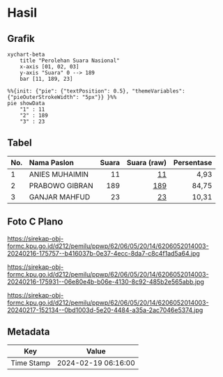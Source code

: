 # Hasil

## Grafik

```mermaid
xychart-beta
    title "Perolehan Suara Nasional"
    x-axis [01, 02, 03]
    y-axis "Suara" 0 --> 189
    bar [11, 189, 23]
```

```mermaid
%%{init: {"pie": {"textPosition": 0.5}, "themeVariables": {"pieOuterStrokeWidth": "5px"}} }%%
pie showData
    "1" : 11
    "2" : 189
    "3" : 23
```

## Tabel

| No. | Nama Paslon    | Suara | Suara (raw) | Persentase |
|:--- |:-------------- | -----:| -----------:| ----------:|
| 1   | ANIES MUHAIMIN | 11    | [11][p-1]   | 4,93       |
| 2   | PRABOWO GIBRAN | 189   | [189][p-2]  | 84,75      |
| 3   | GANJAR MAHFUD  | 23    | [23][p-3]   | 10,31      |


[p-1]: https://github.com/gigit-pemilu/pemilu-2024/blob/main/pilpres/hitung-suara/sub/62-kalimantan-tengah/sub/06-katingan/sub/05-katingan-tengah/sub/2014-tumbang-marak/sub/003-tps/sub/paslon-1.txt
[p-2]: https://github.com/gigit-pemilu/pemilu-2024/blob/main/pilpres/hitung-suara/sub/62-kalimantan-tengah/sub/06-katingan/sub/05-katingan-tengah/sub/2014-tumbang-marak/sub/003-tps/sub/paslon-2.txt
[p-3]: https://github.com/gigit-pemilu/pemilu-2024/blob/main/pilpres/hitung-suara/sub/62-kalimantan-tengah/sub/06-katingan/sub/05-katingan-tengah/sub/2014-tumbang-marak/sub/003-tps/sub/paslon-3.txt

## Foto C Plano

https://sirekap-obj-formc.kpu.go.id/d212/pemilu/ppwp/62/06/05/20/14/6206052014003-20240216-175757--b416037b-0e37-4ecc-8da7-c8c4f1ad5a64.jpg

https://sirekap-obj-formc.kpu.go.id/d212/pemilu/ppwp/62/06/05/20/14/6206052014003-20240216-175931--06e80e4b-b06e-4130-8c92-485b2e565abb.jpg

https://sirekap-obj-formc.kpu.go.id/d212/pemilu/ppwp/62/06/05/20/14/6206052014003-20240217-152134--0bd1003d-5e20-4484-a35a-2ac7046e5374.jpg


## Metadata

| Key        | Value               |
| ---------- | ------------------- |
| Time Stamp | 2024-02-19 06:16:00 |



